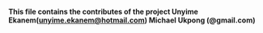 **This file contains the contributes of the project Unyime Ekanem(unyime.ekanem@hotmail.com) Michael Ukpong (@gmail.com)**